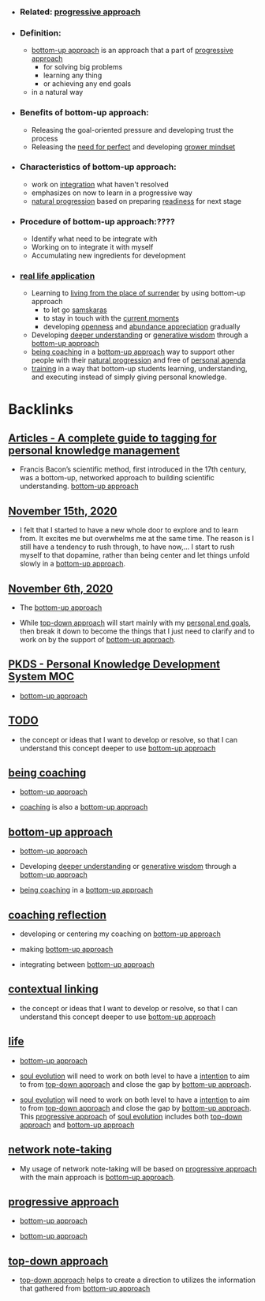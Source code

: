 - ### Related: [progressive approach](<progressive approach.md>)
- ### Definition:
    - [bottom-up approach](<bottom-up approach.md>) is an approach that a part of [progressive approach](<progressive approach.md>)
        - for solving big problems
        - learning any thing
        - or achieving any end goals
    - in a natural way
- ### Benefits of bottom-up approach:
    - Releasing the goal-oriented pressure and developing trust the process
    - Releasing the [need for perfect](<need for perfect.md>) and developing [grower mindset](<grower mindset.md>)
- ### Characteristics of bottom-up approach:
    - work on [integration](<integration.md>) what haven't resolved
    - emphasizes on now to learn in a progressive way
    - [natural progression](<natural progression.md>) based on preparing [readiness](<readiness.md>) for next stage
- ### Procedure of bottom-up approach:????
    - Identify what need to be integrate with
    - Working on to integrate it with myself
    - Accumulating new ingredients for development
- ### [real life application](<real life application.md>)
    - Learning to [living from the place of surrender](<living from the place of surrender.md>) by using bottom-up approach
        - to let go [samskaras](<samskaras.md>)
        - to stay in touch with the [current moments](<current moments.md>)
        - developing [openness](<openness.md>) and [abundance appreciation](<abundance appreciation.md>) gradually
    - Developing [deeper understanding](<deeper understanding.md>) or [generative wisdom](<generative wisdom.md>) through a [bottom-up approach](<bottom-up approach.md>)
    - [being coaching](<being coaching.md>) in a [bottom-up approach](<bottom-up approach.md>) way to support other people with their [natural progression](<natural progression.md>) and free of [personal agenda](<personal agenda.md>)
    - [training](<training.md>) in a way that bottom-up students learning, understanding, and executing instead of simply giving personal knowledge.

# Backlinks
## [Articles - A complete guide to tagging for personal knowledge management](<Articles - A complete guide to tagging for personal knowledge management.md>)
- Francis Bacon’s scientific method, first introduced in the 17th century, was a bottom-up, networked approach to building scientific understanding. [bottom-up approach](<bottom-up approach.md>)

## [November 15th, 2020](<November 15th, 2020.md>)
- I felt that I started to have a new whole door to explore and to learn from. It excites me but overwhelms me at the same time. The reason is I still have a tendency to rush through, to have now,... I start to rush myself to that dopamine, rather than being center and let things unfold slowly in a [bottom-up approach](<bottom-up approach.md>).

## [November 6th, 2020](<November 6th, 2020.md>)
- The [bottom-up approach](<bottom-up approach.md>)

- While [top-down approach](<top-down approach.md>) will start mainly with my [personal end goals](<personal end goals.md>), then break it down to become the things that I just need to clarify and to work on by the support of [bottom-up approach](<bottom-up approach.md>).

## [PKDS - Personal Knowledge Development System MOC](<PKDS - Personal Knowledge Development System MOC.md>)
- [bottom-up approach](<bottom-up approach.md>)

## [TODO](<TODO.md>)
- the concept or ideas that I want to develop or resolve, so that I can understand this concept deeper to use [bottom-up approach](<bottom-up approach.md>)

## [being coaching](<being coaching.md>)
- [bottom-up approach](<bottom-up approach.md>)

- [coaching](<coaching.md>) is also a [bottom-up approach](<bottom-up approach.md>)

## [bottom-up approach](<bottom-up approach.md>)
- [bottom-up approach](<bottom-up approach.md>)

- Developing [deeper understanding](<deeper understanding.md>) or [generative wisdom](<generative wisdom.md>) through a [bottom-up approach](<bottom-up approach.md>)

- [being coaching](<being coaching.md>) in a [bottom-up approach](<bottom-up approach.md>)

## [coaching reflection](<coaching reflection.md>)
- developing or centering my coaching on [bottom-up approach](<bottom-up approach.md>)

- making [bottom-up approach](<bottom-up approach.md>)

- integrating between [bottom-up approach](<bottom-up approach.md>)

## [contextual linking](<contextual linking.md>)
- the concept or ideas that I want to develop or resolve, so that I can understand this concept deeper to use [bottom-up approach](<bottom-up approach.md>)

## [life](<life.md>)
- [bottom-up approach](<bottom-up approach.md>)

- [soul evolution](<soul evolution.md>) will need to work on both level to have a [intention](<intention.md>) to aim to from [top-down approach](<top-down approach.md>) and close the gap by [bottom-up approach](<bottom-up approach.md>).

- [soul evolution](<soul evolution.md>) will need to work on both level to have a [intention](<intention.md>) to aim to from [top-down approach](<top-down approach.md>) and close the gap by [bottom-up approach](<bottom-up approach.md>). This [progressive approach](<progressive approach.md>) of [soul evolution](<soul evolution.md>) includes both [top-down approach](<top-down approach.md>) and [bottom-up approach](<bottom-up approach.md>)

## [network note-taking](<network note-taking.md>)
- My usage of network note-taking will be based on [progressive approach](<progressive approach.md>) with the main approach is [bottom-up approach](<bottom-up approach.md>).

## [progressive approach](<progressive approach.md>)
-  [bottom-up approach](<bottom-up approach.md>)

- [bottom-up approach](<bottom-up approach.md>)

## [top-down approach](<top-down approach.md>)
- [top-down approach](<top-down approach.md>) helps to create a direction to utilizes the information that gathered from [bottom-up approach](<bottom-up approach.md>)

